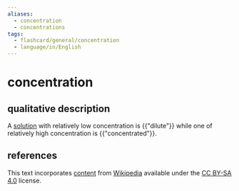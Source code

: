 ```yaml
---
aliases:
  - concentration
  - concentrations
tags:
  - flashcard/general/concentration
  - language/in/English
---
```


# concentration

## qualitative description

A [solution](solution%20(chemistry).md) with relatively low concentration is {{"dilute"}} while one of relatively high concentration is {{"concentrated"}}. <!--SR:!2024-05-02,310,330!2024-03-18,273,330-->

## references

This text incorporates [content](https://en.wikipedia.org/wiki/concentration) from [Wikipedia](Wikipedia.md) available under the [CC BY-SA 4.0](https://creativecommons.org/licenses/by-sa/4.0/) license.

